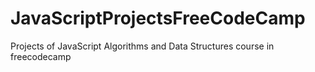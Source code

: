 # JavaScriptProjectsFreeCodeCamp
Projects of JavaScript Algorithms and Data Structures course in freecodecamp
